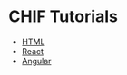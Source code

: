 # CHIF Tutorials 

* [HTML](chif_example_html/readme.md) 
* [React](chif_example_react/react_example/readme.md) 
* [Angular](chif-example-angular/readme.md) 
 